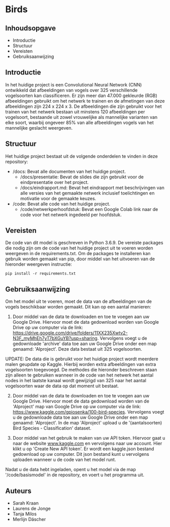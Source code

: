 # Birds

## Inhoudsopgave

* Introductie
* Structuur
* Vereisten
* Gebruiksaanwijzing

## Introductie
In het huidige project is een Convolutional Neural Network (CNN) ontwikkeld dat afbeeldingen van vogels over 325 verschillende vogelsoorten kan classificeren.
Er zijn meer dan 47.000 gekleurde (RGB) afbeeldingen gebruikt om het netwerk te trainen en de afmetingen van deze afbeeldingen zijn 224 x 224 x 3. De afbeeldingen die zijn gebruikt voor het trainen van het netwerk bestaan uit minstens 120 afbeeldingen per vogelsoort, bestaande uit zowel vrouwelijke als mannelijke varianten van elke soort, waarbij ongeveer 85% van alle afbeeldingen vogels van het mannelijke geslacht weergeven. 

## Structuur
Het huidige project bestaat uit de volgende onderdelen te vinden in deze repository:
* /docs: Bevat alle documenten van het huidige project.
  * /docs/presentatie: Bevat de slides die zijn gebruikt voor de eindpresentatie over het project.
  * /docs/eindrapport.md: Bevat het eindrapport met beschrijvingen van alle versies van het gemaakte netwerk inclusief toelichtingen en motivatie voor de gemaakte keuzes.
* /code: Bevat alle code van het huidige project.
  * /code/netwerkperhoofdstuk: Bevat een Google Colab link naar de code voor het netwerk ingedeeld per hoofdstuk.

## Vereisten
De code van dit model is geschreven in Python 3.6.9. De vereiste packages die nodig zijn om de code van het huidige project uit te voeren worden weergeven in de requirements.txt. Om de packages te installeren kan gebruik worden gemaakt van pip, door middel van het uitvoeren van de hieronder weergeven instructie:

```
pip install -r requirements.txt
```


## Gebruiksaanwijzing
Om het model uit te voeren, moet de data van de afbeeldingen van de vogels beschikbaar worden gemaakt. Dit kan op een aantal manieren:
1. Door middel van de data te downloaden en toe te voegen aan uw Google Drive. Hiervoor moet de data gedownload worden van Google Drive op uw computer via de link: https://drive.google.com/drive/folders/11XX235Xwtv2-N3F_myMhEh7yT7bXGuYB?usp=sharing. Vervolgens voegt u de gedownloade 'archive' data toe aan uw Google Drive onder een map genaamd: 'AIproject'. Deze data bestaat uit 325 vogelsoorten. 

UPDATE: De data die is gebruikt voor het huidige project wordt meerdere malen geupdate op Kaggle. Hierbij worden extra afbeeldingen van extra vogelsoorten toegevoegd. De methodes die hieronder beschreven staan zijn alleen te gebruiken wanneer in de code van het netwerk het aantal nodes in het laatste kanaal wordt gewijzigd van 325 naar het aantal vogelsoorten waar de data op dat moment uit bestaat. 

2. Door middel van de data te downloaden en toe te voegen aan uw Google Drive. Hiervoor moet de data gedownload worden van de 'AIproject' map van Google Drive op uw computer via de link: https://www.kaggle.com/gpiosenka/100-bird-species. Vervolgens voegt u de gedownloade data toe aan uw Google Drive onder een map genaamd: 'AIproject'. In de map 'AIproject' upload u de '(aantalsoorten) Bird Species - Classification' dataset.

3.  Door middel van het gebruik te maken van uw API token. Hiervoor gaat u naar de website www.kaggle.com en vervolgens naar uw account. Hier klikt u op 'Create New API token'. Er wordt een kaggle.json bestand gedownload op uw computer. Dit json bestand kunt u vervolgens uploaden wanneer u de code van het model runt.

Nadat u de data hebt ingeladen, opent u het model via de map '/code/basismodel' in de repository, en voert u het programma uit.


## Auteurs
* Sarah Kraan
* Laurens de Jonge
* Tanja Milos
* Merlijn Däscher
